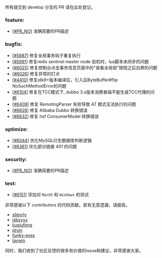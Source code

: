 所有提交到 develop 分支的 PR 请在此处登记。

<!-- 请根据PR的类型添加 `变更记录` 到以下对应位置(feature/bugfix/optimize/test) 下 -->

### feature:
- [[#PR_NO](https://github.com/seata/seata/pull/PR_NO)] 准确简要的PR描述

### bugfix:
- [[#5887](https://github.com/seata/seata/pull/5887)] 修复全局事务钩子重复执行
- [[#5991](https://github.com/seata/seata/pull/5991)] 修复redis sentinel master node 宕机时，lua脚本未同步的问题
- [[#6025](https://github.com/seata/seata/pull/6025)] 修复控制台点击事务信息页面中的"查看全局锁"按钮之后白屏的问题
- [[#6026](https://github.com/seata/seata/pull/6026)] 修复异常的打点
- [[#4410](https://github.com/seata/seata/pull/4410)] 修复jdk9+版本编译后，引入后ByteBuffer#flip NoSuchMethodError的问题
- [[#6104](https://github.com/seata/seata/pull/6104)] 修复在TCC模式下, dubbo 3.x版本消费者端不能生成TCC代理的问题
- [[#6409](https://github.com/seata/seata/pull/6409)] 修复 RemotingParser 失败导致 AT 模式无法执行的问题
- [[#6628](https://github.com/seata/seata/pull/6628)] 修复 Alibaba Dubbo 转换错误
- [[#6632](https://github.com/seata/seata/pull/6632)] 修复 hsf ConsumerModel 转换错误

### optimize:
- [[#6044](https://github.com/seata/seata/pull/6044)] 优化MySQL衍生数据库判断逻辑
- [[#6361](https://github.com/seata/seata/pull/6361)] 优化部分链接 401 的问题

### security:
- [[#PR_NO](https://github.com/seata/seata/pull/PR_NO)] 准确简要的PR描述

### test:
- [[#6151](https://github.com/seata/seata/pull/6151)] 添加对 `MacOS` 和 `Windows` 的测试

非常感谢以下 contributors 的代码贡献。若有无意遗漏，请报告。

<!-- 请确保您的 GitHub ID 在以下列表中 -->
- [slievrly](https://github.com/slievrly)
- [jsbxyyx](https://github.com/jsbxyyx)
- [liuqiufeng](https://github.com/liuqiufeng)
- [ptyin](https://github.com/ptyin)
- [funky-eyes](https://github.com/funky-eyes)
- [laywin](https://github.com/laywin)

同时，我们收到了社区反馈的很多有价值的issue和建议，非常感谢大家。

